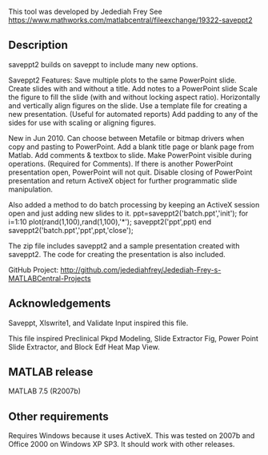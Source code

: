 This tool was developed by Jedediah Frey
See https://www.mathworks.com/matlabcentral/fileexchange/19322-saveppt2 

## Description	
saveppt2 builds on saveppt to include many new options.

Saveppt2 Features: 
Save multiple plots to the same PowerPoint slide. 
Create slides with and without a title. 
Add notes to a PowerPoint slide 
Scale the figure to fill the slide (with and without locking aspect ratio). 
Horizontally and vertically align figures on the slide. 
Use a template file for creating a new presentation. (Useful for automated reports) 
Add padding to any of the sides for use with scaling or aligning figures.

New in Jun 2010. 
Can choose between Metafile or bitmap drivers when copy and pasting to PowerPoint. 
Add a blank title page or blank page from Matlab. 
Add comments & textbox to slide. 
Make PowerPoint visible during operations. (Required for Comments). 
If there is another PowerPoint presentation open, PowerPoint will not quit. 
Disable closing of PowerPoint presentation and return ActiveX object for further programmatic slide manipulation.

Also added a method to do batch processing by keeping an ActiveX session open and just adding new slides to it. 
ppt=saveppt2('batch.ppt','init'); 
  for i=1:10 
      plot(rand(1,100),rand(1,100),'*'); 
      saveppt2('ppt',ppt) 
end 
saveppt2('batch.ppt','ppt',ppt,'close');

The zip file includes saveppt2 and a sample presentation created with saveppt2. The code for creating the presentation is also included. 
 
GitHub Project: 
http://github.com/jedediahfrey/Jedediah-Frey-s-MATLABCentral-Projects

## Acknowledgements	
Saveppt, Xlswrite1, and Validate Input inspired this file.

This file inspired Preclinical Pkpd Modeling, Slide Extractor Fig, Power Point Slide Extractor, and Block Edf Heat Map View.

## MATLAB release	
MATLAB 7.5 (R2007b)

## Other requirements	
Requires Windows because it uses ActiveX. This was tested on 2007b and Office 2000 on Windows XP SP3. It should work with other releases.
